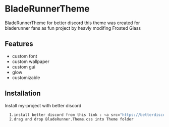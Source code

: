 
# BladeRunnerTheme
BladeRunnerTheme for better discord
this theme was created for bladerunner fans as fun project by heavly modifing Frosted Glass
## Features

- custom font
- custom wallpaper
- custom gui
- glow 
- customizable


## Installation

Install my-project with better discord

```bash
  1.install better discord from this link : <a src="https://betterdiscord.app">https://betterdiscord.app/</a>
  2.drag and drop BladeRunner.Theme.css into Theme folder
```
    
